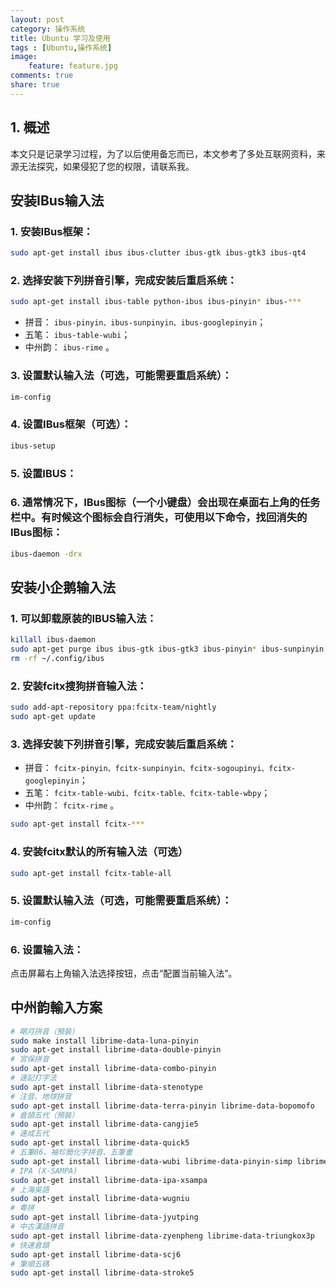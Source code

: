```yaml
---
layout: post
category: 操作系统
title: Ubuntu 学习及使用
tags : [Ubuntu,操作系统]
image:
    feature: feature.jpg
comments: true
share: true
---
```


## 1. 概述

本文只是记录学习过程，为了以后使用备忘而已，本文参考了多处互联网资料，来源无法探究，如果侵犯了您的权限，请联系我。

## 安装IBus输入法

### 1. 安装IBus框架：

```bash
sudo apt-get install ibus ibus-clutter ibus-gtk ibus-gtk3 ibus-qt4
```

### 2. 选择安装下列拼音引擎，完成安装后重启系统：

```bash
sudo apt-get install ibus-table python-ibus ibus-pinyin* ibus-***
```

*   拼音： `ibus-pinyin、ibus-sunpinyin、ibus-googlepinyin`；
*   五笔： `ibus-table-wubi`；
* 中州韵： `ibus-rime` 。

### 3. 设置默认输入法（可选，可能需要重启系统）：

```bash
im-config
```

### 4. 设置IBus框架（可选）：

```bash
ibus-setup
```

### 5. 设置IBUS：

### 6. 通常情况下，IBus图标（一个小键盘）会出现在桌面右上角的任务栏中。有时候这个图标会自行消失，可使用以下命令，找回消失的IBus图标：

```bash
ibus-daemon -drx
```

## 安装小企鹅输入法

### 1. 可以卸载原装的IBUS输入法：

```bash
killall ibus-daemon
sudo apt-get purge ibus ibus-gtk ibus-gtk3 ibus-pinyin* ibus-sunpinyin ibus-table python-ibus
rm -rf ~/.config/ibus
```

### 2. 安装fcitx搜狗拼音输入法：

```bash
sudo add-apt-repository ppa:fcitx-team/nightly
sudo apt-get update
```

### 3. 选择安装下列拼音引擎，完成安装后重启系统：

*   拼音： `fcitx-pinyin、fcitx-sunpinyin、fcitx-sogoupinyi、fcitx-googlepinyin`；
*   五笔： `fcitx-table-wubi、fcitx-table、fcitx-table-wbpy`；
* 中州韵： `fcitx-rime` 。

```bash
sudo apt-get install fcitx-***
```

### 4. 安装fcitx默认的所有输入法（可选）

```bash
sudo apt-get install fcitx-table-all
```

### 5. 设置默认输入法（可选，可能需要重启系统）：

```bash
im-config
```

### 6. 设置输入法：

点击屏幕右上角输入法选择按钮，点击“配置当前输入法”。

## 中州韵輸入方案

```bash
# 朙月拼音（預裝）
sudo make install librime-data-luna-pinyin
sudo apt-get install librime-data-double-pinyin
# 宮保拼音
sudo apt-get install librime-data-combo-pinyin
# 速記打字法
sudo apt-get install librime-data-stenotype
# 注音、地球拼音
sudo apt-get install librime-data-terra-pinyin librime-data-bopomofo
# 倉頡五代（預裝）
sudo apt-get install librime-data-cangjie5
# 速成五代
sudo apt-get install librime-data-quick5
# 五筆86、袖珍簡化字拼音、五筆畫
sudo apt-get install librime-data-wubi librime-data-pinyin-simp librime-data-stroke-simp
# IPA (X-SAMPA)
sudo apt-get install librime-data-ipa-xsampa
# 上海吳語
sudo apt-get install librime-data-wugniu
# 粵拼
sudo apt-get install librime-data-jyutping
# 中古漢語拼音
sudo apt-get install librime-data-zyenpheng librime-data-triungkox3p
# 快速倉頡
sudo apt-get install librime-data-scj6
# 筆順五碼
sudo apt-get install librime-data-stroke5
```
